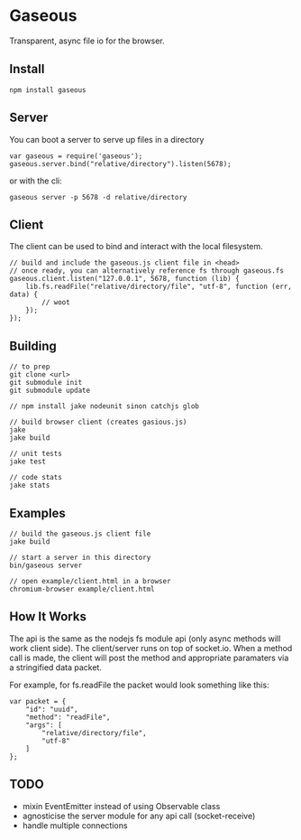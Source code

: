 # Gaseous

Transparent, async file io for the browser.

## Install

    npm install gaseous

## Server

You can boot a server to serve up files in a directory

	var gaseous = require('gaseous');
	gaseous.server.bind("relative/directory").listen(5678);

or with the cli:

	gaseous server -p 5678 -d relative/directory

## Client

The client can be used to bind and interact with the local filesystem.

	// build and include the gaseous.js client file in <head>
    // once ready, you can alternatively reference fs through gaseous.fs
	gaseous.client.listen("127.0.0.1", 5678, function (lib) {
        lib.fs.readFile("relative/directory/file", "utf-8", function (err, data) {
            // woot
        });
    });

## Building

    // to prep
    git clone <url>
    git submodule init
    git submodule update

    // npm install jake nodeunit sinon catchjs glob

    // build browser client (creates gasious.js)
    jake
    jake build

    // unit tests
    jake test

    // code stats
    jake stats

## Examples

    // build the gaseous.js client file
    jake build

    // start a server in this directory
    bin/gaseous server

    // open example/client.html in a browser
    chromium-browser example/client.html

## How It Works

The api is the same as the nodejs fs module api (only async methods will work client side).
The client/server runs on top of socket.io. When a method call is made, the client will post 
the method and appropriate paramaters via a stringified data packet.

For example, for fs.readFile the packet would look something like this:

	var packet = {
		"id": "uuid",
		"method": "readFile",
		"args": [
			"relative/directory/file",
			"utf-8"
		]
	};

## TODO

* mixin EventEmitter instead of using Observable class
* agnosticise the server module for any api call (socket-receive)
* handle multiple connections
